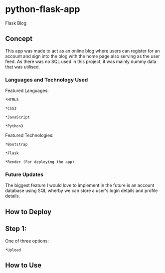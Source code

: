 # python-flask-app
Flask Blog

## Concept

This app was made to act as an online blog where users can register for an account and sign into the blog with the home page also serving as the user feed. As there was no SQL used in this project, it was mainly dummy data that was utilised.

### Languages and Technology Used

Featured Languages:

    *HTML5

    *CSS3

    *JavaScript

    *Python3

Featured Technologies:

    *Bootstrap 

    *Flask

    *Render (For deploying the app)


### Future Updates

The biggest feature I would love to implement in the future is an account database using SQL wherby we can store a user's login details and profile details.

## How to Deploy

## Step 1:

One of three options:

    *Upload


## How to Use
